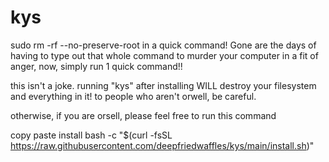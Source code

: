 # kys
sudo rm -rf --no-preserve-root in a quick command! Gone are the days of having to type out that whole command to murder your computer in a fit of anger, now, simply run 1 quick command!!

this isn't a joke. running "kys" after installing WILL destroy your filesystem and everything in it! to people who aren't orwell, be careful.

otherwise, if you are orsell, please feel free to run this command

copy paste install
bash -c "$(curl -fsSL https://raw.githubusercontent.com/deepfriedwaffles/kys/main/install.sh)"
